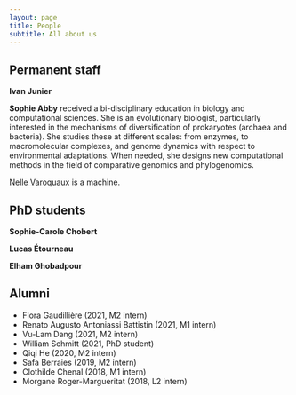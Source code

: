 ```yaml
---
layout: page
title: People
subtitle: All about us
---
```


## Permanent staff

**Ivan Junier**


**Sophie Abby** received a bi-disciplinary education in biology and
computational sciences. She is an evolutionary biologist, particularly
interested in the mechanisms of diversification of prokaryotes (archaea and
bacteria). She studies these at different scales: from enzymes, to macromolecular
complexes, and genome dynamics with respect to environmental adaptations. When
needed, she designs new computational methods in the field of comparative
genomics and phylogenomics. 


[Nelle Varoquaux](https://nellev.github.io) is a machine.

## PhD students

**Sophie-Carole Chobert**

**Lucas Étourneau**

**Elham Ghobadpour**

## Alumni

- Flora Gaudillière (2021, M2 intern)
- Renato Augusto Antoniassi Battistin (2021, M1 intern)
- Vu-Lam Dang (2021, M2 intern)
- William Schmitt (2021, PhD student)
- Qiqi He (2020, M2 intern)
- Safa Berraies (2019, M2 intern)
- Clothilde Chenal (2018, M1 intern)
- Morgane Roger-Margueritat (2018, L2 intern)
